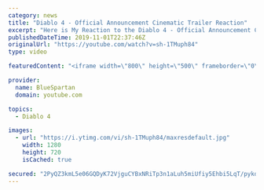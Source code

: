 ```yaml
---
category: news
title: "Diablo 4 - Official Announcement Cinematic Trailer Reaction"
excerpt: "Here is My Reaction to the Diablo 4 - Official Announcement Cinematic Trailer Let me know what you thought of thought of the cinematic in the comments down ..."
publishedDateTime: 2019-11-01T22:37:46Z
originalUrl: "https://youtube.com/watch?v=sh-1TMuph84"
type: video

featuredContent: "<iframe width=\"800\" height=\"500\" frameborder=\"0\" src=\"https://www.youtube.com/embed/sh-1TMuph84\" allow=\"accelerometer; autoplay; encrypted-media; gyroscope; picture-in-picture\" allowfullscreen></iframe>"

provider:
  name: BlueSpartan
  domain: youtube.com

topics:
  - Diablo 4

images:
  - url: "https://i.ytimg.com/vi/sh-1TMuph84/maxresdefault.jpg"
    width: 1280
    height: 720
    isCached: true

secured: "2PyQZ3kmL5e06GQDyK72VjguCYBxNRiTp3n1aLuh5miUfiy5Ehbi5LqT/pykdqj7kmZeSw1eyLtdaCsl/8ZkllxyJENaCw7d58RbDJSO4/AKcJwX3ZPTqu6mgui0JdJwfgJ+o6ZpjRehY2PBPS9FeO4cHiERtitRm9RKS4qA5bTpMte8msGVGnh9tF8ykG6g31PYIjJg72kgWw1nJUWIKgRMQjKyVC9AzyW80W642bfOrLAj5kPUXKb6KLc53QuXjVlgDgdAWqEzjwHTeUJOEHxdaRwweBZrtuqAMVmSZgPlaXUbEM/BTlfC2RpLDNaUQ4YveFCtx39V/Y8W71WXuCwdZlnV6TxqqLOFM0K6GmFIcJ0KGHUJHo9oMa3HKfo7lC1JFsG8R+U2ZmWtHj2X1nbNeOD/6AxjPhvrJceZcL55x/pz4aMU8o2AWuy9FBY9;I8FA9lrK6BeYXdii2ezVmw=="
---
```


